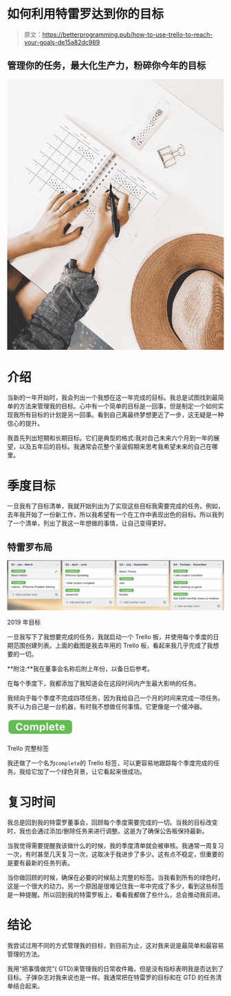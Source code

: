 # 如何利用特雷罗达到你的目标

> 原文：<https://betterprogramming.pub/how-to-use-trello-to-reach-your-goals-de15a82dc989>

## 管理你的任务，最大化生产力，粉碎你今年的目标

![](img/f8e833227104626304a35dd35aee15f3.png)

# 介绍

当新的一年开始时，我会列出一个我想在这一年完成的目标。我总是试图找到最简单的方法来管理我的目标。心中有一个简单的目标是一回事，但是制定一个如何实现我所有目标的计划是另一回事。看到自己离最终梦想更近了一步，这无疑是一种信心的提升。

我首先列出短期和长期目标。它们是典型的格式:我对自己未来六个月到一年的展望，以及五年后的目标。我通常会花整个圣诞假期来思考我希望未来的自己在哪里。

# 季度目标

一旦我有了目标清单，我就开始列出为了实现这些目标我需要完成的任务。例如，去年我开始了一份新工作，所以我希望有一个在工作中表现出色的目标。所以我列了一个清单，列出了我这一年想做的事情，让自己变得更好。

## 特雷罗布局

![](img/24a02d93997f344512b5e36d8501a9e3.png)

2019 年目标

一旦我写下了我想要完成的任务，我就启动一个 Trello 板，并使用每个季度的日期范围创建列表。上面的截图是我去年用的 Trello 板，看起来我几乎完成了我想要的一切。

**附注:**我在董事会名称后附上年份，以备日后参考。

在每个季度下，我都添加了我知道会在这段时间内产生最大影响的任务。

我倾向于每个季度不完成四项任务，因为我给自己一个月的时间来完成一项任务。我不认为自己是一台机器，有时我不想做任何事情。它更像是一个缓冲器。

![](img/4e1f74789e0a980bde1dd1cd59f69ef0.png)

Trello 完整标签

我还做了一个名为`complete`的 Trello 标签，可以更容易地跟踪每个季度完成的任务。我给它加了一个绿色背景，让它看起来很成功。

# 复习时间

我总是回到我的特雷罗董事会，回顾每个季度需要完成的一切。当我的目标改变时，我也会通过添加/删除任务来进行调整。这是为了确保公告板保持最新。

当我觉得需要提醒我该做什么的时候，我的季度清单就会被审核。我通常一周复习一次，有时甚至几天复习一次，这取决于我进步了多少。这有点不稳定，但重要的是要有最新的任务列表。

当你做回顾的时候，确保在必要的时候贴上完整的标签。当我看到所有的绿色时，这是一个很大的动力。另一个原因是很难记住我一年中完成了多少，看到这些标签是一种提醒。所以回到我的特雷罗板上，看看我都做了些什么，总会推动我前进。

# 结论

我尝试过用不同的方式管理我的目标，到目前为止，这对我来说是最简单和最容易管理的方法。

我用“把事情做完”( GTD)来管理我的日常收件箱，但是没有指标表明我是否达到了目标。子弹杂志对我来说也是一样。我通常把在特雷罗的目标和在 GTD 的任务清单结合起来。